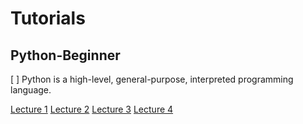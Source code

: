 # Tutorials
## Python-Beginner

[ ] 
Python is a high-level, general-purpose, interpreted programming language.

[Lecture 1](Lecture-1.ipynb)
[Lecture 2](Lecture-2.ipynb)
[Lecture 3](Lecture-3.ipynb)
[Lecture 4](Lecture-4.ipynb)
